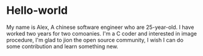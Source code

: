 # Hello-world
My name is Alex, A chinese software engineer who are 25-year-old. I have worked two years for two comoanies. I'm a C coder and interested in image procedure, I'm glad to jion the open source community, I wish I can do some contribution and learn something new. 
